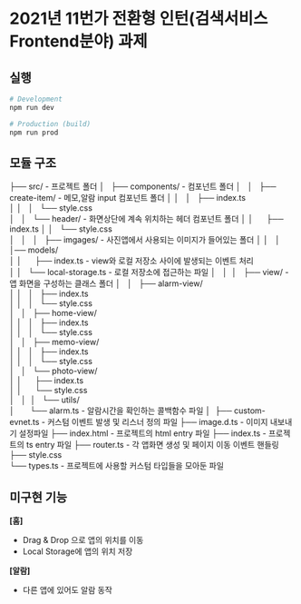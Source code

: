 # 2021년 11번가 전환형 인턴(검색서비스 Frontend분야) 과제

## 실행
```sh
# Development
npm run dev 

# Production (build)
npm run prod
```

## 모듈 구조
├── src/                          - 프로젝트 폴더
│   ├── components/               - 컴포넌트 폴더
│   │   ├── create-item/          - 메모,알람 input 컴포넌트 폴더
│   │   │   ├── index.ts      
│   │   │   └── style.css    
│   │   └── header/               - 화면상단에 계속 위치하는 헤더 컴포넌트 폴더
│   │       ├── index.ts
│   │       └── style.css    
│   │   
│   ├── imgages/                  - 사진앱에서 사용되는 이미지가 들어있는 폴더
│   │   
│   │── models/                   
│   │       ├── index.ts          - view와 로컬 저장소 사이에 발생되는 이벤트 처리  
│   │       └── local-storage.ts  - 로컬 저장소에 접근하는 파일
│   │ 
│   ├── view/                     - 앱 화면을 구성하는 클래스 폴더
│   │   ├── alarm-view/     
│   │   │   ├── index.ts      
│   │   │   └── style.css       
│   │   ├── home-view/     
│   │   │   ├── index.ts      
│   │   │   └── style.css      
│   │   ├── memo-view/       
│   │   │   ├── index.ts      
│   │   │   └── style.css    
│   │   └── photo-view/     
│   │       ├── index.ts      
│   │       └── style.css      
│   │ 
│   └── utils/            
│       └── alarm.ts              - 알람시간을 확인하는 콜백함수 파일
│ 
├── custom-evnet.ts               - 커스텀 이벤트 발생 및 리스너 정의 파일
├── image.d.ts                    - 이미지 내보내기 설정파일
├── index.html                    - 프로젝트의 html entry 파일
├── index.ts                      - 프로젝트의 ts entry 파일
├── router.ts                     - 각 앱화면 생성 및 페이지 이동 이벤트 핸들링
├── style.css                     
└── types.ts                      - 프로젝트에 사용할 커스텀 타입들을 모아둔 파일

## 미구현 기능
**[홈]**
 * Drag & Drop 으로 앱의 위치를 이동
 * Local Storage에 앱의 위치 저장


**[알람]**
 * 다른 앱에 있어도 알람 동작